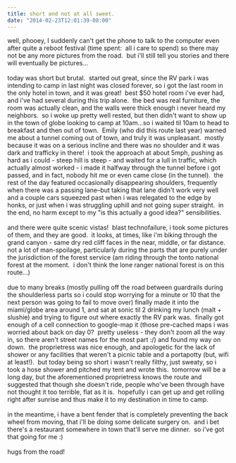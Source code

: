 ```yaml
---
title: short and not at all sweet.
date: "2014-02-23T12:01:39-08:00"
---
```


                                    
well, phooey, I suddenly can't get the phone to talk to the computer even after quite a reboot festival (time spent:  all i care to spend) so there may not be any more pictures from the road.  but i'll still tell you stories and there will eventually be pictures...<br/><br/>today was short but brutal.  started out great, since the RV park i was intending to camp in last night was closed forever, so i got the last room in the only hotel in town, and it was great!  best $50 hotel room i've ever had, and i've had several during this trip alone.  the bed was real furniture, the room was actually clean, and the walls were thick enough i never heard my neighbors.  so i woke up pretty well rested, but then didn't want to show up in the town of globe looking to camp at 10am...so i waited til 10am to head to breakfast and then out of town.  Emily (who did this route last year) warned me about a tunnel coming out of town, and truly it was unpleasant.  mostly because it was on a serious incline and there was no shoulder and it was dark and trafficky in there!  i took the approach at about 5mph, pushing as hard as i could - steep hill is steep - and waited for a lull in traffic, which actually almost worked - i made it halfway through the tunnel before i got passed, and in fact, nobody hit me or even came close (in the tunnel).  the rest of the day featured occasionally disappearing shoulders, frequently when there was a passing lane&ndash;but taking that lane didn't work very well and a couple cars squeezed past when i was relegated to the edge by honks, or just when i was struggling uphill and not going super straight.  in the end, no harm except to my "is this actually a good idea?" sensibilities.<br/><br/>and there were quite scenic vistas!  blast technofailure, i took some pictures of them, and they are good.  it looks, at times, like i'm biking through the grand canyon - same dry red cliff faces in the near, middle, or far distance.  not a lot of man-spoilage, particularly during the parts that are purely under the jurisdiction of the forest service (am riding through the tonto national forest at the moment.  i don't think the lone ranger national forest is on this route...)<br/><br/>due to many breaks (mostly pulling off the road between guardrails during the shoulderless parts so i could stop worrying for a minute or 10 that the next person was going to fail to move over) finally made it into the miami/globe area around 1, and sat at sonic til 2 drinking my lunch (malt + slushie) and trying to figure out where exactly the RV park was.  finally got enough of a cell connection to google-map it (those pre-cached maps i was worried about back on day 0?  pretty useless - they don't zoom all the way in, so there aren't street names for the most part :/) and found my way on down.  the proprietress was nice enough, and apologetic for the lack of shower or any facilities that weren't a picnic table and a portapotty (but, wifi at least!).  but today being so short i wasn't really filthy, just sweaty, so i took a hose shower and pitched my tent and wrote this.  tomorrow will be a long day, but the aforementioned proprietress knows the route and suggested that though she doesn't ride, people who've been through have not thought it too terrible, flat as it is.  hopefully i can get up and get rolling right after sunrise and thus make it to my destination in time to camp.<br/><br/>in the meantime, i have a bent fender that is completely preventing the back wheel from moving, that i'll be doing some delicate surgery on.  and i bet there's a restaurant somewhere in town that'll serve me dinner.  so i've got that going for me :)<br/><br/>hugs from the road!</p>
